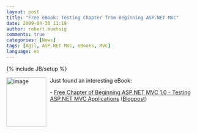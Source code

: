 ```yaml
---
layout: post
title: "Free eBook: Testing Chapter from Beginning ASP.NET MVC"
date: 2009-04-30 11:19
author: robert.muehsig
comments: true
categories: [News]
tags: [Agil, ASP.NET MVC, eBooks, MVC]
language: en
---
```

{% include JB/setup %}
<p><a href="{{BASE_PATH}}/assets/wp-images-en/image86.png"><img style="border-bottom: 0px; border-left: 0px; margin: 0px 10px 0px 0px; display: inline; border-top: 0px; border-right: 0px" title="image" border="0" alt="image" align="left" src="{{BASE_PATH}}/assets/wp-images-en/image-thumb102.png" width="104" height="130" /></a> Just found an interesting eBook:</p>  
  
  
  <p>- <a href="http://p2p.wrox.com/book-beginning-asp-net-mvc-1-0-isbn-978-0-470-43399-7/74180-free-chapter-9-testing-asp-net-mvc-applications-preview.html#post240422">Free Chapter of Beginning ASP.NET MVC 1.0 - Testing ASP.NET MVC Applications</a> (<a href="http://codeclimber.net.nz/archive/2009/04/29/free-chapter-of-beginning-asp.net-mvc-1.0-ndash-testing-asp.net.aspx">Blogpost</a>)</p>
